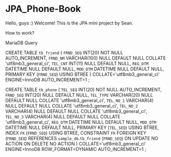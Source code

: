 # JPA_Phone-Book
Hello, guys :)
Welcome! This is the JPA mini project by Sean.

How to work?

MariaDB Query

CREATE TABLE `tb_friend` (
   `FRND_SEQ` INT(20) NOT NULL AUTO_INCREMENT,
   `FRND_NM` VARCHAR(100) NULL DEFAULT NULL COLLATE 'utf8mb3_general_ci',
   `TEL_CNT` INT(11) NULL DEFAULT NULL,
   `REG_DTM` DATETIME NULL DEFAULT NULL,
   `MOD_DTM` DATETIME NULL DEFAULT NULL,
   PRIMARY KEY (`FRND_SEQ`) USING BTREE
)
COLLATE='utf8mb3_general_ci'
ENGINE=InnoDB
AUTO_INCREMENT=1
;

CREATE TABLE `tb_phone` (
   `TEL_SEQ` INT(20) NOT NULL AUTO_INCREMENT,
   `FRND_SEQ` INT(20) NULL DEFAULT NULL,
   `TEL_TYPE` VARCHAR(20) NULL DEFAULT NULL COLLATE 'utf8mb3_general_ci',
   `TEL_NO_1` VARCHAR(4) NULL DEFAULT NULL COLLATE 'utf8mb3_general_ci',
   `TEL_NO_2` VARCHAR(4) NULL DEFAULT NULL COLLATE 'utf8mb3_general_ci',
   `TEL_NO_3` VARCHAR(4) NULL DEFAULT NULL COLLATE 'utf8mb3_general_ci',
   `REG_DTM` DATETIME NULL DEFAULT NULL,
   `MOD_DTM` DATETIME NULL DEFAULT NULL,
   PRIMARY KEY (`TEL_SEQ`) USING BTREE,
   INDEX `FK` (`FRND_SEQ`) USING BTREE,
   CONSTRAINT `FK` FOREIGN KEY (`FRND_SEQ`) REFERENCES `sample_db`.`tb_friend` (`FRND_SEQ`) ON UPDATE NO ACTION ON DELETE NO ACTION
)
COLLATE='utf8mb3_general_ci'
ENGINE=InnoDB
ROW_FORMAT=DYNAMIC
AUTO_INCREMENT=1
;

